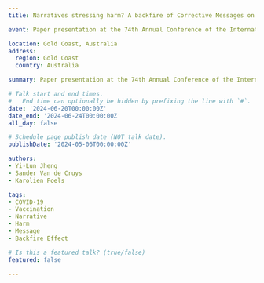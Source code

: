 ```yaml
---
title: Narratives stressing harm? A backfire of Corrective Messages on COVID-19 Vaccination for Pregnant Women

event: Paper presentation at the 74th Annual Conference of the International Communication Association (ICA 2024)

location: Gold Coast, Australia
address:
  region: Gold Coast
  country: Australia

summary: Paper presentation at the 74th Annual Conference of the International Communication Association (ICA 2024)

# Talk start and end times.
#   End time can optionally be hidden by prefixing the line with `#`.
date: '2024-06-20T00:00:00Z'
date_end: '2024-06-24T00:00:00Z'
all_day: false

# Schedule page publish date (NOT talk date).
publishDate: '2024-05-06T00:00:00Z'

authors: 
- Yi-Lun Jheng
- Sander Van de Cruys
- Karolien Poels

tags: 
- COVID-19
- Vaccination
- Narrative
- Harm
- Message
- Backfire Effect

# Is this a featured talk? (true/false)
featured: false

---
```


